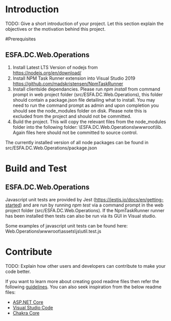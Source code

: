 # Introduction 
TODO: Give a short introduction of your project. Let this section explain the objectives or the motivation behind this project. 

#Prerequisites

## ESFA.DC.Web.Operations ##
1. Install Latest LTS Version of nodejs from https://nodejs.org/en/download/ 
2. Install NPM Task Runner extension into Visual Studio 2019 https://github.com/madskristensen/NpmTaskRunner 
3. Install clientside dependancies.  Please run *npm install* from command prompt in web project folder (src/ESFA.DC.Web.Operations), this folder should contain a package.json file detailing what to install.  You may need to run the command prompt as admin and upon completion you should see the node_modules folder on disk.  Please note this is excluded from the project and should not be committed.
4. Build the project.  This will copy the relevant files from the node_modules folder into the following folder: \ESFA.DC.Web.Operations\wwwroot\lib.  Again files here should not be committed to source control.

The currently installed version of all node packages can be found in src/ESFA.DC.Web.Operations/package.json

# Build and Test
## ESFA.DC.Web.Operations ##
Javascript unit tests are provided by Jest (https://jestjs.io/docs/en/getting-started) and are run by running *npm test* via a command prompt in the web project folder (src/ESFA.DC.Web.Operations).  If the NpmTaskRunner runner has been installed then tests can also be run via its GUI in Visual studio.

Some examples of javascript unit tests can be found here: Web.Operations\wwwroot\assets\js\util.test.js

# Contribute
TODO: Explain how other users and developers can contribute to make your code better. 

If you want to learn more about creating good readme files then refer the following [guidelines](https://docs.microsoft.com/en-us/azure/devops/repos/git/create-a-readme?view=azure-devops). You can also seek inspiration from the below readme files:
- [ASP.NET Core](https://github.com/aspnet/Home)
- [Visual Studio Code](https://github.com/Microsoft/vscode)
- [Chakra Core](https://github.com/Microsoft/ChakraCore)